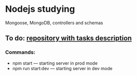 # Nodejs studying
Mongoose, MongoDB, controllers and schemas
## To do: [repository with tasks description](https://github.com/goitacademy/nodejs-homework/tree/master/homework-03)
### Commands:
- npm start — starting server in prod mode 
 - npm run start:dev — starting server in dev mode 
